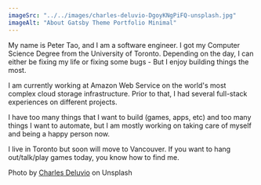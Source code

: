 ```yaml
---
imageSrc: "../../images/charles-deluvio-DgoyKNgPiFQ-unsplash.jpg"
imageAlt: "About Gatsby Theme Portfolio Minimal"
---
```


My name is Peter Tao, and I am a software engineer. I got my Computer Science Degree from the University of Toronto. Depending on the day, I can either be fixing my life or fixing some bugs - But I enjoy building things the most.

I am currently working at Amazon Web Service on the world's most complex cloud storage infrastructure. Prior to that, I had several full-stack experiences on different projects.

I have too many things that I want to build (games, apps, etc) and too many things I want to automate, but I am mostly working on taking care of myself and being a happy person now.

I live in Toronto but soon will move to Vancouver. If you want to hang out/talk/play games today, you know how to find me.

Photo by <a href="https://unsplash.com/@charlesdeluvio?utm_source=unsplash&utm_medium=referral&utm_content=creditCopyText" target="_blank" rel="nofollow noopener noreferrer" aria-label="External Link"><u>Charles Deluvio</u></a> on Unsplash
